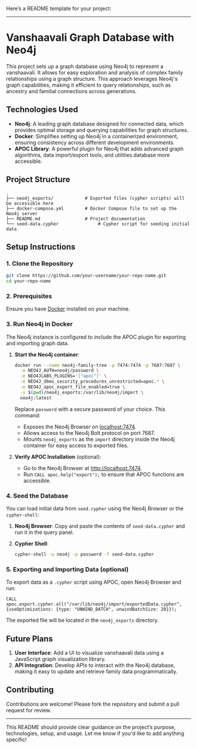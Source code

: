 Here’s a README template for your project:

---

# Vanshaavali Graph Database with Neo4j

This project sets up a graph database using Neo4j to represent a vanshaavali. It allows for easy exploration and analysis of complex family relationships using a graph structure. This approach leverages Neo4j's graph capabilities, making it efficient to query relationships, such as ancestry and familial connections across generations.

## Technologies Used

- **Neo4j**: A leading graph database designed for connected data, which provides optimal storage and querying capabilities for graph structures.
- **Docker**: Simplifies setting up Neo4j in a containerized environment, ensuring consistency across different development environments.
- **APOC Library**: A powerful plugin for Neo4j that adds advanced graph algorithms, data import/export tools, and utilities.database more accessible.

## Project Structure

```
.
├── neo4j_exports/            # Exported files (cypher scripts) will be accessible here
├── docker-compose.yml        # Docker Compose file to set up the Neo4j server
├── README.md                 # Project documentation
└── seed-data.cypher               # Cypher script for seeding initial data
```

## Setup Instructions

### 1. Clone the Repository

```bash
git clone https://github.com/your-username/your-repo-name.git
cd your-repo-name
```

### 2. Prerequisites

Ensure you have [Docker](https://www.docker.com/products/docker-desktop) installed on your machine.

### 3. Run Neo4j in Docker

The Neo4j instance is configured to include the APOC plugin for exporting and importing graph data.

1. **Start the Neo4j container**:

   ```bash
   docker run --name neo4j-family-tree -p 7474:7474 -p 7687:7687 \
     -e NEO4J_AUTH=neo4j/password \
     -e NEO4JLABS_PLUGINS='["apoc"]' \
     -e NEO4J_dbms_security_procedures_unrestricted=apoc.* \
     -e NEO4J_apoc_export_file_enabled=true \
     -v $(pwd)/neo4j_exports:/var/lib/neo4j/import \
     neo4j:latest
   ```

   Replace `password` with a secure password of your choice. This command:
   - Exposes the Neo4j Browser on [localhost:7474](http://localhost:7474).
   - Allows access to the Neo4j Bolt protocol on port 7687.
   - Mounts `neo4j_exports` as the `import` directory inside the Neo4j container for easy access to exported files.

2. **Verify APOC Installation** (optional):
   - Go to the Neo4j Browser at [http://localhost:7474](http://localhost:7474).
   - Run `CALL apoc.help("export");` to ensure that APOC functions are accessible.

### 4. Seed the Database

You can load initial data from `seed.cypher` using the Neo4j Browser or the `cypher-shell`:

1. **Neo4j Browser**: Copy and paste the contents of `seed-data.cypher` and run it in the query panel.
   
2. **Cypher Shell**:
   ```bash
   cypher-shell -u neo4j -p password -f seed-data.cypher
   ```

### 5. Exporting and Importing Data (optional)

To export data as a `.cypher` script using APOC, open Neo4j Browser and run:

```cypher
CALL apoc.export.cypher.all("/var/lib/neo4j/import/exportedData.cypher", {useOptimizations: {type: "UNWIND_BATCH", unwindBatchSize: 20}});
```

The exported file will be located in the `neo4j_exports` directory.

## Future Plans

1. **User Interface**: Add a UI to visualize vanshaavali data using a JavaScript graph visualization library.
2. **API Integration**: Develop APIs to interact with the Neo4j database, making it easy to update and retrieve family data programmatically.

## Contributing

Contributions are welcome! Please fork the repository and submit a pull request for review.

---

This README should provide clear guidance on the project’s purpose, technologies, setup, and usage. Let me know if you'd like to add anything specific!